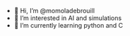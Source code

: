 - 👋 Hi, I’m @momoladebrouill
- 👀 I’m interested in AI and simulations
- 🌱 I’m currently learning python and C

<!---
momoladebrouill/momoladebrouill is a ✨ special ✨ repository because its `README.md` (this file) appears on your GitHub profile.
You can click the Preview link to take a look at your changes.
--->
